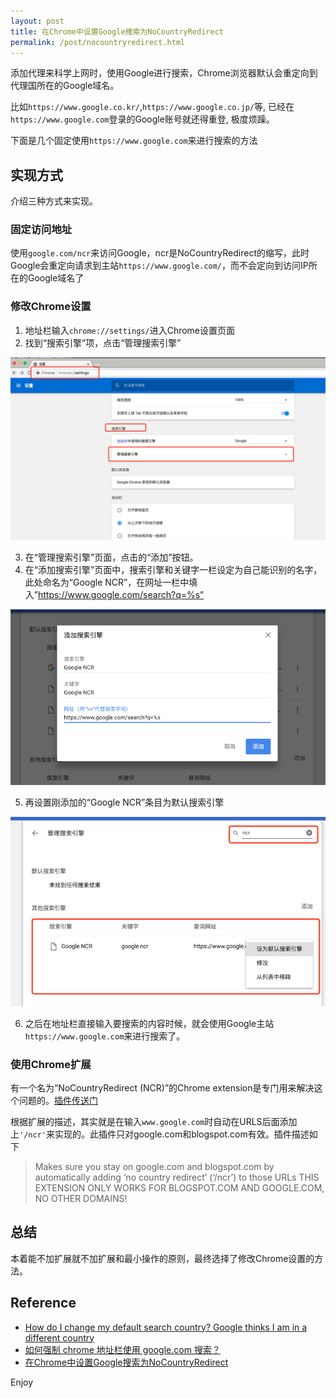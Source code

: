 ```yaml
---
layout: post
title: 在Chrome中设置Google搜索为NoCountryRedirect
permalink: /post/nocountryredirect.html
---
```


添加代理来科学上网时，使用Google进行搜索，Chrome浏览器默认会重定向到代理国所在的Google域名。

<!--more-->

比如`https://www.google.co.kr/`,`https://www.google.co.jp/`等, 已经在`https://www.google.com`登录的Google账号就还得重登, 极度烦躁。

下面是几个固定使用`https://www.google.com`来进行搜索的方法

## 实现方式

介绍三种方式来实现。

### 固定访问地址
使用`google.com/ncr`来访问Google，ncr是NoCountryRedirect的缩写，此时Google会重定向请求到主站`https://www.google.com/`，而不会定向到访问IP所在的Google域名了

### 修改Chrome设置

1. 地址栏输入`chrome://settings/`进入Chrome设置页面
2. 找到“搜索引擎”项，点击“管理搜索引擎”

![Nginx](/static/nocountryredirect/ncr-1.png)

3. 在“管理搜索引擎”页面，点击的“添加”按钮。
4. 在“添加搜索引擎”页面中，搜索引擎和关键字一栏设定为自己能识别的名字，此处命名为“Google NCR”，在网址一栏中填入”https://www.google.com/search?q=%s”

![Nginx](/static/nocountryredirect/ncr-2.png)

5. 再设置刚添加的“Google NCR”条目为默认搜索引擎

![Nginx](/static/nocountryredirect/ncr-3.png)

6. 之后在地址栏直接输入要搜索的内容时候，就会使用Google主站`https://www.google.com`来进行搜索了。

### 使用Chrome扩展
有一个名为“NoCountryRedirect (NCR)”的Chrome extension是专门用来解决这个问题的。[插件传送门](https://chrome.google.com/webstore/detail/nocountryredirect-ncr/ciboebddidackjicoeoiigdnbmchkdll)

根据扩展的描述，其实就是在输入`www.google.com`时自动在URLS后面添加上`'/ncr'`来实现的。此插件只对google.com和blogspot.com有效。插件描述如下

>Makes sure you stay on google.com and blogspot.com by automatically adding ‘no country redirect’ (‘/ncr’) to those URLs
THIS EXTENSION ONLY WORKS FOR BLOGSPOT.COM AND GOOGLE.COM, NO OTHER DOMAINS!

## 总结
本着能不加扩展就不加扩展和最小操作的原则，最终选择了修改Chrome设置的方法。

## Reference
 - [How do I change my default search country? Google thinks I am in a different country](https://productforums.google.com/forum/#!topic/chrome/zXRG7-AEgfw)
 - [如何强制 chrome 地址栏使用 google.com 搜索？](https://www.v2ex.com/t/159920)
 - [在Chrome中设置Google搜索为NoCountryRedirect](https://www.jibing57.com/2018/03/15/how-to-set-chrome-to-use-google-with-NoCountryRedirect/)

Enjoy